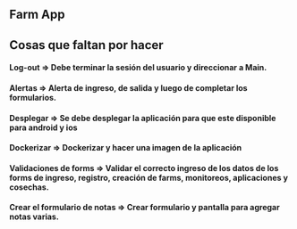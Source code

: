 ## Farm App

## Cosas que faltan por hacer
#### Log-out => Debe terminar la sesión del usuario y direccionar a Main.
#### Alertas => Alerta de ingreso, de salida y luego de completar los formularios.
#### Desplegar => Se debe desplegar la aplicación para que este disponible para android y ios
#### Dockerizar => Dockerizar y hacer una imagen de la aplicación
#### Validaciones de forms => Validar el correcto ingreso de los datos de los forms de ingreso, registro, creación de farms, monitoreos, aplicaciones y cosechas.
#### Crear el formulario de notas => Crear formulario y pantalla para agregar notas varias.